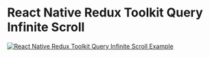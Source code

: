 # React Native Redux Toolkit Query Infinite Scroll

[![React Native Redux Toolkit Query Infinite Scroll Example](https://img.youtube.com/vi/26gMgAyIn-w/0.jpg)](https://www.youtube.com/watch?v=26gMgAyIn-w)

